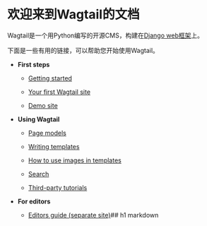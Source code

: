 欢迎来到Wagtail的文档
=== 

Wagtail是一个用Python编写的开源CMS，构建在[Django web框架](https://www.djangoproject.com/)上。

下面是一些有用的链接，可以帮助您开始使用Wagtail。

*   **First steps**
    
    *   [Getting started](https://docs.wagtail.org/en/stable/getting_started/index.html)
        
    *   [Your first Wagtail site](https://docs.wagtail.org/en/stable/getting_started/tutorial.html)
        
    *   [Demo site](https://docs.wagtail.org/en/stable/getting_started/demo_site.html)
        
*   **Using Wagtail**
    
    *   [Page models](https://docs.wagtail.org/en/stable/topics/pages.htmll)
        
    *   [Writing templates](https://docs.wagtail.org/en/stable/topics/pwriting_templates.html)
        
    *   [How to use images in templates](https://docs.wagtail.org/en/stable/topics/pimages.html)
        
    *   [Search](https://docs.wagtail.org/en/stable/topics/psearch/index.html)
        
    *   [Third-party tutorials]([advanced_topics/third_party_tutorials.html](https://docs.wagtail.org/en/stable/advanced_topics/third_party_tutorials.html))
        
*   **For editors**
    
    *   [Editors guide (separate site)](https://guide.wagtail.org/4.2.x/)## h1 markdown 
